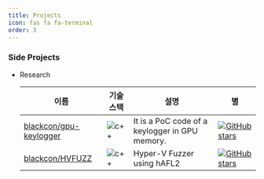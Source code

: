 ```yaml
---
title: Projects
icon: fas fa fa-terminal
order: 3
---
```


### Side Projects
- Research

   |이름|기술스택|설명|별|
   |----|-------|----|--|
   |[blackcon/gpu-keylogger](https://github.com/blackcon/gpu-keylogger)|![c++](https://img.shields.io/badge/-C++-000000?logo=c%2B%2B&style=flat)|It is a PoC code of a keylogger in GPU memory.|[![GitHub stars](https://img.shields.io/github/stars/blackcon/gpu-keylogger?style=social&label=Star&maxAge=2592000)](https://GitHub.com/blackcon/gpu-keylogger/stargazers/)
   |[blackcon/HVFUZZ](https://github.com/blackcon/HVFUZZ)|![c++](https://img.shields.io/badge/-C++-000000?logo=c%2B%2B&style=flat)|Hyper-V Fuzzer using hAFL2|[![GitHub stars](https://img.shields.io/github/stars/blackcon/HVFUZZ?style=social&label=Star&maxAge=2592000)](https://GitHub.com/blackcon/HVFUZZ/stargazers/)